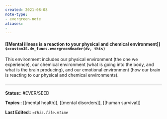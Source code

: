```yaml
---
created: 2021-08-08
note-type: 
- evergreen-note
aliases:
- 
---
```


#### [[Mental illness is a reaction to your physical and chemical environment]] `$=customJS.dv_funcs.evergreenHeader(dv, this)`

This environment includes our physical environment (the one we experience), our chemical environment (what is going into the body, and what is the brain producing), and our emotional environment (how our brain is reacting to our physical and chemical environments).

### <hr class="footnote"/>

**Status**:: #EVER/SEED

**Topics**::  [[mental health]], [[mental disorders]], [[human survival]]
	
**Last Edited**:: *`=this.file.mtime`*
